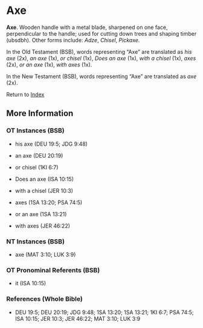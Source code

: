 # Axe
**Axe**. 
Wooden handle with a metal blade, sharpened on one face, perpendicular to the handle; used for cutting down trees and shaping timber (ubsdbh). 
Other forms include: 
*Adze*, *Chisel*, *Pickaxe*. 


In the Old Testament (BSB), words representing “Axe” are translated as 
*his axe* (2x), *an axe* (1x), *or chisel* (1x), *Does an axe* (1x), *with a chisel* (1x), *axes* (2x), *or an axe* (1x), *with axes* (1x). 


In the New Testament (BSB), words representing “Axe” are translated as 
*axe* (2x). 


Return to [Index](00-Index.md)

## More Information

### OT Instances (BSB)

* his axe (DEU 19:5; JDG 9:48)

* an axe (DEU 20:19)

* or chisel (1KI 6:7)

* Does an axe (ISA 10:15)

* with a chisel (JER 10:3)

* axes (1SA 13:20; PSA 74:5)

* or an axe (1SA 13:21)

* with axes (JER 46:22)



### NT Instances (BSB)

* axe (MAT 3:10; LUK 3:9)



### OT Pronominal Referents (BSB)

* it (ISA 10:15)



### References (Whole Bible)

* DEU 19:5; DEU 20:19; JDG 9:48; 1SA 13:20; 1SA 13:21; 1KI 6:7; PSA 74:5; ISA 10:15; JER 10:3; JER 46:22; MAT 3:10; LUK 3:9



